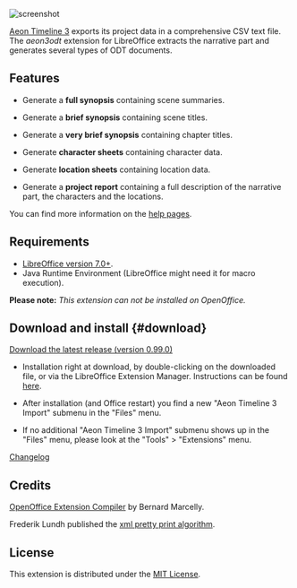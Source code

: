 ![screenshot](Screenshots/lo_menu.png)

[Aeon Timeline 3](https://timeline.app/) exports its project data in a comprehensive CSV text file.
The *aeon3odt* extension for LibreOffice extracts the narrative part and generates several types 
of ODT documents.

## Features


-   Generate a **full synopsis** containing scene summaries.

-   Generate a **brief synopsis** containing scene titles.

-   Generate a **very brief synopsis** containing chapter titles.

-   Generate **character sheets** containing character data.

-   Generate **location sheets** containing location data.

-   Generate a **project report** containing a full description of the narrative part, the characters and the locations.

You can find more information on the [help pages](help).

## Requirements

-   [LibreOffice version 7.0+](https://www.libreoffice.org/).
-   Java Runtime Environment (LibreOffice might need it for macro
    execution).

__Please note:__  _This extension can not be installed on OpenOffice._

## Download and install {#download}

[Download the latest release (version 0.99.0)](https://raw.githubusercontent.com/peter88213/aeon3odt/master/dist/aeon3odt-L-0.99.0.oxt)

-   Installation right at download, by double-clicking on the downloaded 
    file, or via the LibreOffice Extension Manager. Instructions can be found [here](https://wiki.documentfoundation.org/Documentation/HowTo/install_extension).

-   After installation (and Office restart) you find a new "Aeon Timeline 3
    Import" submenu in the "Files" menu.

-   If no additional "Aeon Timeline 3 Import" submenu shows up in the
    "Files" menu, please look at the "Tools" > "Extensions" menu.

[Changelog](changelog)

## Credits

[OpenOffice Extension
Compiler](https://wiki.openoffice.org/wiki/Extensions_Packager#Extension_Compiler)
by Bernard Marcelly.

Frederik Lundh published the [xml pretty print algorithm](http://effbot.org/zone/element-lib.htm#prettyprint).

## License

This extension is distributed under the [MIT
License](http://www.opensource.org/licenses/mit-license.php).
